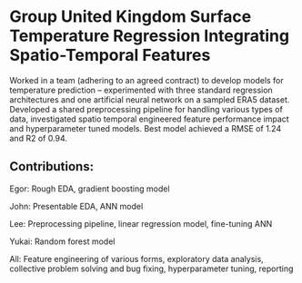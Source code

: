 # Group United Kingdom Surface Temperature Regression Integrating Spatio-Temporal Features
Worked in a team (adhering to an agreed contract) to develop models for temperature prediction – experimented with three standard regression architectures and one artificial neural network on a sampled ERA5 dataset. Developed a shared preprocessing pipeline for handling various types of data, investigated spatio temporal engineered feature performance impact and hyperparameter tuned models. Best model achieved a RMSE of 1.24 and R2 of 0.94.

## Contributions:

Egor: Rough EDA, gradient boosting model

John: Presentable EDA, ANN model

Lee: Preprocessing pipeline, linear regression model, fine-tuning ANN

Yukai: Random forest model

All: Feature engineering of various forms, exploratory data analysis, collective problem solving and bug fixing, hyperparameter tuning, reporting
